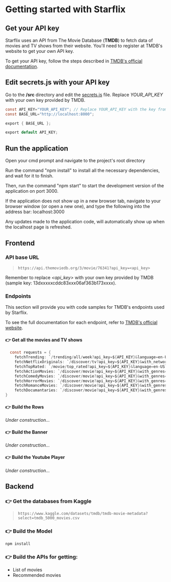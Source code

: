 # Getting started with Starflix

## Get your API key

Starflix uses an API from The Movie Database (**TMDB**) to fetch data of movies and TV shows from their website. You'll need to register at TMDB's website to get your own API key.

To get your API key, follow the steps described in [TMDB's official documentation](https://developers.themoviedb.org/3/getting-started/introduction "TMDB documentation website").

## Edit **secrets.js** with your API key

Go to the **/src** directory and edit the [secrets.js](./src/secrets.js) file. Replace *YOUR_API_KEY* with your own key provided by TMDB.

```java
const API_KEY="YOUR_API_KEY"; // Replace YOUR_API_KEY with the key from TMDB (sample key: 13dxxxxxcddc83xxx06af363b173xxxx)
const BASE_URL="http://localhost:8000";

export { BASE_URL };

export default API_KEY;
```

## Run the application

Open your cmd prompt and navigate to the project's root directory

Run the command "npm install" to install all the necessary dependencies, and wait for it to finish.

Then, run the command "npm start" to start the development version of the application on port 3000.

If the application does not show up in a new browser tab, navigate to your browser window (or open a new one), and type the following into the address bar: localhost:3000

Any updates made to the application code, will automatically show up when the localhost page is refreshed.
## Frontend

### API base URL

> `https://api.themoviedb.org/3/movie/76341?api_key=<api_key>`

Remember to replace *<api_key>* with your own key provided by TMDB (sample key: 13dxxxxxcddc83xxx06af363b173xxxx).

### Endpoints

This section will provide you with code samples for TMDB's endpoints used by Starflix.

To see the full documentation for each endpoint, refer to [TMDB's official website](https://developers.themoviedb.org/3/getting-started/introduction "TMDB documentation website").

#### 👉 Get all the movies and TV shows

```java
  const requests = {
    fetchTrending: `/trending/all/week?api_key=${API_KEY}&language=en-US`, // Get the list of trending movies, TV shows and people in the current week. 
    fetchNetflixOriginals: `/discover/tv?api_key=${API_KEY}&with_networks=213`, // Get the list of Netflix Originals.
    fetchTopRated: `/movie/top_rated?api_key=${API_KEY}&language=en-US`, // Get the list of top rated movies.
    fetchActionMovies: `/discover/movie?api_key=${API_KEY}&with_genres=28`, // Get the list of movies by genre (Action).
    fetchComedyMovies: `/discover/movie?api_key=${API_KEY}&with_genres=35`, // Get the list of movies by genre (Comedy).
    fetchHorrorMovies: `/discover/movie?api_key=${API_KEY}&with_genres=27`, // Get the list of movies by genre (Horror).
    fetchRomanceMovies: `/discover/movie?api_key=${API_KEY}&with_genres=10749`, // Get the list of movies by genre (Romance).
    fetchDocumantaries: `/discover/movie?api_key=${API_KEY}&with_genres=99` // Get the list of movies by genre (Documentaries).
}
```

#### 👉 Build the Rows

*Under construction...*

#### 👉 Build the Banner

*Under construction...*

#### 👉 Build the Youtube Player

*Under construction...*

## Backend

### 👉 Get the databases from Kaggle

> `https://www.kaggle.com/datasets/tmdb/tmdb-movie-metadata?select=tmdb_5000_movies.csv`

### 👉 Build the Model

```npm install```

### 👉 Build the APIs for getting:

* List of movies
* Recommended movies
